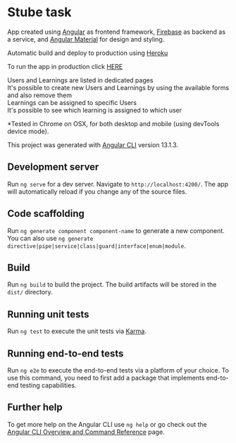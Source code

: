 # Stube task

App created using [Angular](https://angular.io/) as frontend framework, [Firebase](https://firebase.google.com/) as backend as a service, and [Angular Material](https://material.angular.io/) for design and styling.

Automatic build and deploy to production using [Heroku](http://www.heroku.com/)

To run the app in production click [HERE](https://stube-task.herokuapp.com/)

Users and Learnings are listed in dedicated pages<br/>
It's possible to create new Users and Learnings by using the available forms and also remove them<br/>
Learnings can be assigned to specific Users<br/>
It's possible to see which learning is assigned to which user<br/>

*Tested in Chrome on OSX, for both desktop and mobile (using devTools device mode).

This project was generated with [Angular CLI](https://github.com/angular/angular-cli) version 13.1.3.

## Development server

Run `ng serve` for a dev server. Navigate to `http://localhost:4200/`. The app will automatically reload if you change any of the source files.

## Code scaffolding

Run `ng generate component component-name` to generate a new component. You can also use `ng generate directive|pipe|service|class|guard|interface|enum|module`.

## Build

Run `ng build` to build the project. The build artifacts will be stored in the `dist/` directory.

## Running unit tests

Run `ng test` to execute the unit tests via [Karma](https://karma-runner.github.io).

## Running end-to-end tests

Run `ng e2e` to execute the end-to-end tests via a platform of your choice. To use this command, you need to first add a package that implements end-to-end testing capabilities.

## Further help

To get more help on the Angular CLI use `ng help` or go check out the [Angular CLI Overview and Command Reference](https://angular.io/cli) page.
